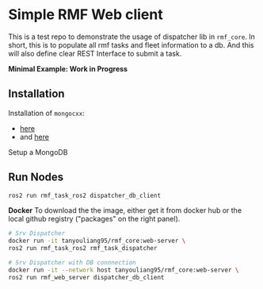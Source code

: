 # Simple RMF Web client

This is a test repo to demonstrate the usage of dispatcher lib in `rmf_core`.
In short, this is to populate all rmf tasks and fleet information to a db.
And this will also define clear REST Interface to submit a task.

**Minimal Example: Work in Progress**

## Installation

Installation of `mongocxx`: 
 - [here](http://mongocxx.org/mongocxx-v3/installation/)
 - and [here](https://www.cnblogs.com/pluse/p/5491300.html)

Setup a MongoDB

## Run Nodes

```bash
ros2 run rmf_task_ros2 dispatcher_db_client
```

**Docker**
To download the the image, either get it from docker hub or the local 
github registry ("packages" on the right panel).

```bash
# Srv Dispatcher 
docker run -it tanyouliang95/rmf_core:web-server \
ros2 run rmf_task_ros2 rmf_task_dispatcher

# Srv Dispatcher with DB connnection
docker run -it --network host tanyouliang95/rmf_core:web-server \
ros2 run rmf_web_server dispatcher_db_client
```
